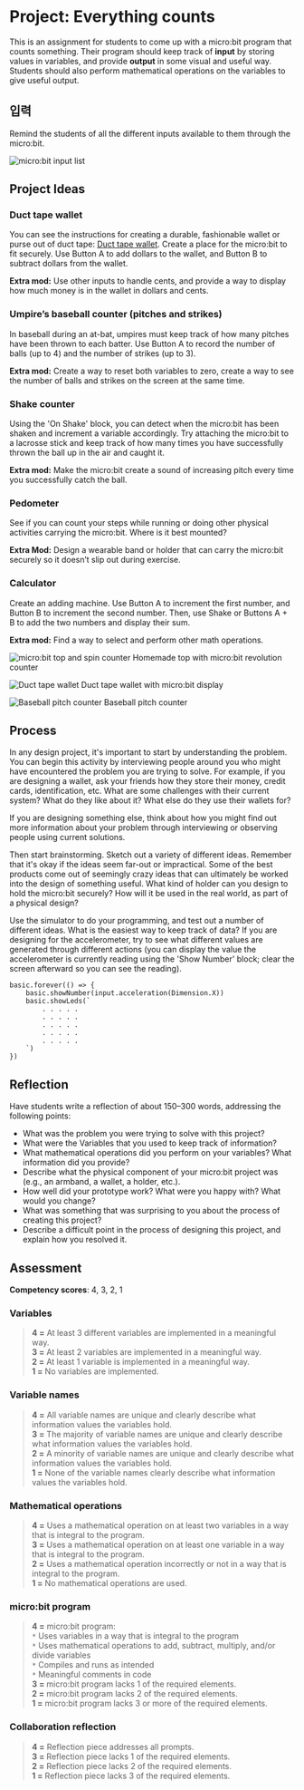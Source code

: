 # Project: Everything counts

This is an assignment for students to come up with a micro:bit program that counts something. Their program should keep track of **input** by storing values in variables, and provide **output** in some visual and useful way. Students should also perform mathematical operations on the variables to give useful output.

## 입력

Remind the students of all the different inputs available to them through the micro:bit.

![micro:bit input list](/static/courses/csintro/variables/input-list.png)

## Project Ideas

### Duct tape wallet

You can see the instructions for creating a durable, fashionable wallet or purse out of duct tape: [Duct tape wallet](/projects/wallet). Create a place for the micro:bit to fit securely. Use Button A to add dollars to the wallet, and Button B to subtract dollars from the wallet.

**Extra mod:** Use other inputs to handle cents, and provide a way to display how much money is in the wallet in dollars and cents.

### Umpire’s baseball counter (pitches and strikes)

In baseball during an at-bat, umpires must keep track of how many pitches have been thrown to each batter. Use Button A to record the number of balls (up to 4) and the number of strikes (up to 3).

**Extra mod:** Create a way to reset both variables to zero, create a way to see the number of balls and strikes on the screen at the same time.

### Shake counter

Using the 'On Shake' block, you can detect when the micro:bit has been shaken and increment a variable accordingly. Try attaching the micro:bit to a lacrosse stick and keep track of how many times you have successfully thrown the ball up in the air and caught it.

**Extra mod:** Make the micro:bit create a sound of increasing pitch every time you successfully catch the ball.

### Pedometer

See if you can count your steps while running or doing other physical activities carrying the micro:bit. Where is it best mounted?

**Extra Mod:** Design a wearable band or holder that can carry the micro:bit securely so it doesn’t slip out during exercise.

### Calculator

Create an adding machine. Use Button A to increment the first number, and Button B to increment the second number. Then, use Shake or Buttons A + B to add the two numbers and display their sum.

**Extra mod:** Find a way to select and perform other math operations.

![micro:bit top and spin counter](/static/courses/csintro/variables/microbit-spinner.png) Homemade top with micro:bit revolution counter

![Duct tape wallet](/static/courses/csintro/variables/duct-tape-wallet.jpg) Duct tape wallet with micro:bit display

![Baseball pitch counter](/static/courses/csintro/variables/baseball-counter.jpg) Baseball pitch counter

## Process

In any design project, it's important to start by understanding the problem. You can begin this activity by interviewing people around you who might have encountered the problem you are trying to solve. For example, if you are designing a wallet, ask your friends how they store their money, credit cards, identification, etc. What are some challenges with their current system? What do they like about it? What else do they use their wallets for?

If you are designing something else, think about how you might find out more information about your problem through interviewing or observing people using current solutions.

Then start brainstorming. Sketch out a variety of different ideas. Remember that it's okay if the ideas seem far-out or impractical. Some of the best products come out of seemingly crazy ideas that can ultimately be worked into the design of something useful. What kind of holder can you design to hold the micro:bit securely? How will it be used in the real world, as part of a physical design?

Use the simulator to do your programming, and test out a number of different ideas. What is the easiest way to keep track of data? If you are designing for the accelerometer, try to see what different values are generated through different actions (you can display the value the accelerometer is currently reading using the 'Show Number' block; clear the screen afterward so you can see the reading).

```blocks
basic.forever(() => {
    basic.showNumber(input.acceleration(Dimension.X))
    basic.showLeds(`
        . . . . .
        . . . . .
        . . . . .
        . . . . .
        . . . . .
    `)
})
```

## Reflection

Have students write a reflection of about 150–300 words, addressing the following points:

* What was the problem you were trying to solve with this project?
* What were the Variables that you used to keep track of information?
* What mathematical operations did you perform on your variables? What information did you provide?
* Describe what the physical component of your micro:bit project was (e.g., an armband, a wallet, a holder, etc.).
* How well did your prototype work? What were you happy with? What would you change?
* What was something that was surprising to you about the process of creating this project?
* Describe a difficult point in the process of designing this project, and explain how you resolved it.

## Assessment

**Competency scores**: 4, 3, 2, 1

### Variables

> **4 =** At least 3 different variables are implemented in a meaningful way.  
> **3 =** At least 2 variables are implemented in a meaningful way.  
> **2 =** At least 1 variable is implemented in a meaningful way.  
> **1 =** No variables are implemented.

### Variable names

> **4 =** All variable names are unique and clearly describe what information values the variables hold.  
> **3 =** The majority of variable names are unique and clearly describe what information values the variables hold.  
> **2 =** A minority of variable names are unique and clearly describe what information values the variables hold.  
> **1 =** None of the variable names clearly describe what information values the variables hold.  
> 

### Mathematical operations

> **4 =** Uses a mathematical operation on at least two variables in a way that is integral to the program.  
> **3 =** Uses a mathematical operation on at least one variable in a way that is integral to the program.  
> **2 =** Uses a mathematical operation incorrectly or not in a way that is integral to the program.  
> **1 =** No mathematical operations are used.

### micro:bit program

> **4 =** micro:bit program:  
> `*` Uses variables in a way that is integral to the program  
> `*` Uses mathematical operations to add, subtract, multiply, and/or divide variables  
> `*` Compiles and runs as intended  
> `*` Meaningful comments in code  
> **3 =** micro:bit program lacks 1 of the required elements.  
> **2 =** micro:bit program lacks 2 of the required elements.  
> **1 =** micro:bit program lacks 3 or more of the required elements.

### Collaboration reflection

> **4 =** Reflection piece addresses all prompts.  
> **3 =** Reflection piece lacks 1 of the required elements.  
> **2 =** Reflection piece lacks 2 of the required elements.  
> **1 =** Reflection piece lacks 3 of the required elements.